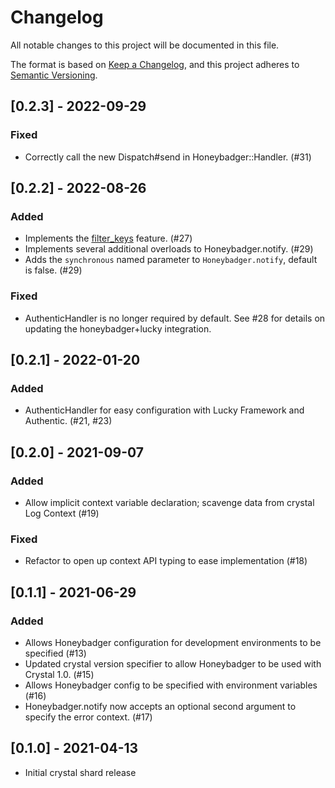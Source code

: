 # Changelog
All notable changes to this project will be documented in this file.

The format is based on [Keep a Changelog](https://keepachangelog.com/en/1.0.0/),
and this project adheres to [Semantic Versioning](https://semver.org/spec/v2.0.0.html).

## [0.2.3] - 2022-09-29
### Fixed
- Correctly call the new Dispatch#send in Honeybadger::Handler. (#31)

## [0.2.2] - 2022-08-26
### Added
- Implements the [filter_keys](https://docs.honeybadger.io/lib/ruby/getting-started/filtering-sensitive-data/) feature. (#27)
- Implements several additional overloads to Honeybadger.notify. (#29)
- Adds the `synchronous` named parameter to `Honeybadger.notify`, default is false. (#29)
### Fixed
- AuthenticHandler is no longer required by default. See #28 for details on updating the honeybadger+lucky integration.

## [0.2.1] - 2022-01-20
### Added
- AuthenticHandler for easy configuration with Lucky Framework and Authentic. (#21, #23)

## [0.2.0] - 2021-09-07
### Added
- Allow implicit context variable declaration; scavenge data from crystal Log Context (#19)

### Fixed
- Refactor to open up context API typing to ease implementation (#18)

## [0.1.1] - 2021-06-29
### Added
- Allows Honeybadger configuration for development environments to be specified (#13)
- Updated crystal version specifier to allow Honeybadger to be used with Crystal 1.0. (#15)
- Allows Honeybadger config to be specified with environment variables (#16)
- Honeybadger.notify now accepts an optional second argument to specify the error context. (#17)

## [0.1.0] - 2021-04-13
- Initial crystal shard release
